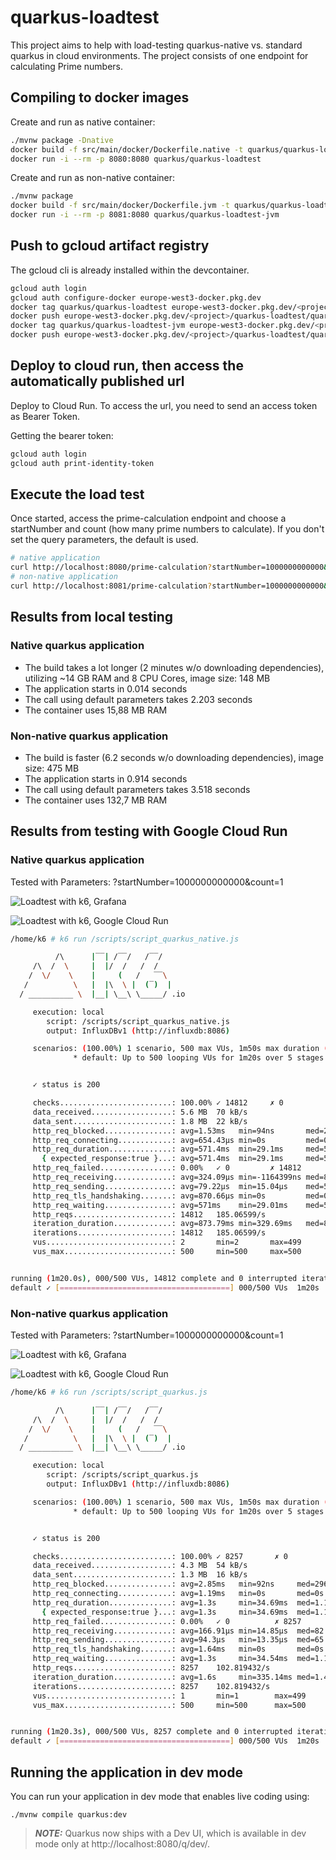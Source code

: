 # quarkus-loadtest

This project aims to help with load-testing quarkus-native vs. standard quarkus in cloud environments. The project consists of one endpoint for calculating Prime numbers.

## Compiling to docker images

Create and run as native container:

```bash
./mvnw package -Dnative
docker build -f src/main/docker/Dockerfile.native -t quarkus/quarkus-loadtest .
docker run -i --rm -p 8080:8080 quarkus/quarkus-loadtest
```

Create and run as non-native container:

```bash
./mvnw package
docker build -f src/main/docker/Dockerfile.jvm -t quarkus/quarkus-loadtest-jvm .
docker run -i --rm -p 8081:8080 quarkus/quarkus-loadtest-jvm
```

## Push to gcloud artifact registry

The gcloud cli is already installed within the devcontainer.

```bash
gcloud auth login
gcloud auth configure-docker europe-west3-docker.pkg.dev
docker tag quarkus/quarkus-loadtest europe-west3-docker.pkg.dev/<project>/quarkus-loadtest/quarkus-loadtest
docker push europe-west3-docker.pkg.dev/<project>/quarkus-loadtest/quarkus-loadtest
docker tag quarkus/quarkus-loadtest-jvm europe-west3-docker.pkg.dev/<project>/quarkus-loadtest/quarkus-loadtest-jvm
docker push europe-west3-docker.pkg.dev/<project>/quarkus-loadtest/quarkus-loadtest-jvm
```

## Deploy to cloud run, then access the automatically published url

Deploy to Cloud Run. To access the url, you need to send an access token as Bearer Token.

Getting the bearer token:

```bash
gcloud auth login
gcloud auth print-identity-token
```

## Execute the load test

Once started, access the prime-calculation endpoint and choose a startNumber and count (how many prime numbers to calculate).
If you don't set the query parameters, the default is used.

```bash
# native application
curl http://localhost:8080/prime-calculation?startNumber=1000000000000&count=1
# non-native application
curl http://localhost:8081/prime-calculation?startNumber=1000000000000&count=1
```

## Results from local testing

### Native quarkus application

* The build takes a lot longer (2 minutes w/o downloading dependencies), utilizing ~14 GB RAM and 8 CPU Cores, image size: 148 MB
* The application starts in 0.014 seconds
* The call using default parameters takes 2.203 seconds
* The container uses 15,88 MB RAM

### Non-native quarkus application

* The build is faster (6.2 seconds w/o downloading dependencies), image size: 475 MB
* The application starts in 0.914 seconds
* The call using default parameters takes 3.518 seconds
* The container uses 132,7 MB RAM

## Results from testing with Google Cloud Run

### Native quarkus application

Tested with Parameters: ?startNumber=1000000000000&count=1

![Loadtest with k6, Grafana](results/grafana-k6-loadtest-native.png)

![Loadtest with k6, Google Cloud Run](results/google-cloud-run-k6-loadtest-native.png)

```bash
/home/k6 # k6 run /scripts/script_quarkus_native.js

          /\      |‾‾| /‾‾/   /‾‾/   
     /\  /  \     |  |/  /   /  /    
    /  \/    \    |     (   /   ‾‾\  
   /          \   |  |\  \ |  (‾)  | 
  / __________ \  |__| \__\ \_____/ .io

     execution: local
        script: /scripts/script_quarkus_native.js
        output: InfluxDBv1 (http://influxdb:8086)

     scenarios: (100.00%) 1 scenario, 500 max VUs, 1m50s max duration (incl. graceful stop):
              * default: Up to 500 looping VUs for 1m20s over 5 stages (gracefulRampDown: 30s, gracefulStop: 30s)


     ✓ status is 200

     checks.........................: 100.00% ✓ 14812     ✗ 0    
     data_received..................: 5.6 MB  70 kB/s
     data_sent......................: 1.8 MB  22 kB/s
     http_req_blocked...............: avg=1.53ms   min=94ns       med=285ns    max=322.35ms p(90)=586ns    p(95)=1.29µs  
     http_req_connecting............: avg=654.43µs min=0s         med=0s       max=100.02ms p(90)=0s       p(95)=0s      
     http_req_duration..............: avg=571.4ms  min=29.1ms     med=509.4ms  max=3.27s    p(90)=1.16s    p(95)=1.34s   
       { expected_response:true }...: avg=571.4ms  min=29.1ms     med=509.4ms  max=3.27s    p(90)=1.16s    p(95)=1.34s   
     http_req_failed................: 0.00%   ✓ 0         ✗ 14812
     http_req_receiving.............: avg=324.09µs min=-1164399ns med=81.5µs   max=30.25ms  p(90)=609.28µs p(95)=1.21ms  
     http_req_sending...............: avg=79.22µs  min=15.04µs    med=55.07µs  max=9.6ms    p(90)=134.98µs p(95)=189.85µs
     http_req_tls_handshaking.......: avg=870.66µs min=0s         med=0s       max=287.58ms p(90)=0s       p(95)=0s      
     http_req_waiting...............: avg=571ms    min=29.01ms    med=508.96ms max=3.27s    p(90)=1.16s    p(95)=1.34s   
     http_reqs......................: 14812   185.06599/s
     iteration_duration.............: avg=873.79ms min=329.69ms   med=811.56ms max=3.57s    p(90)=1.46s    p(95)=1.65s   
     iterations.....................: 14812   185.06599/s
     vus............................: 2       min=2       max=499
     vus_max........................: 500     min=500     max=500


running (1m20.0s), 000/500 VUs, 14812 complete and 0 interrupted iterations
default ✓ [======================================] 000/500 VUs  1m20s
```

### Non-native quarkus application

Tested with Parameters: ?startNumber=1000000000000&count=1

![Loadtest with k6, Grafana](results/grafana-k6-loadtest.png)

![Loadtest with k6, Google Cloud Run](results/google-cloud-run-k6-loadtest.png)

```bash
/home/k6 # k6 run /scripts/script_quarkus.js

          /\      |‾‾| /‾‾/   /‾‾/   
     /\  /  \     |  |/  /   /  /    
    /  \/    \    |     (   /   ‾‾\  
   /          \   |  |\  \ |  (‾)  | 
  / __________ \  |__| \__\ \_____/ .io

     execution: local
        script: /scripts/script_quarkus.js
        output: InfluxDBv1 (http://influxdb:8086)

     scenarios: (100.00%) 1 scenario, 500 max VUs, 1m50s max duration (incl. graceful stop):
              * default: Up to 500 looping VUs for 1m20s over 5 stages (gracefulRampDown: 30s, gracefulStop: 30s)


     ✓ status is 200

     checks.........................: 100.00% ✓ 8257       ✗ 0    
     data_received..................: 4.3 MB  54 kB/s
     data_sent......................: 1.3 MB  16 kB/s
     http_req_blocked...............: avg=2.85ms   min=92ns     med=296ns   max=303.31ms p(90)=878ns    p(95)=37.03ms 
     http_req_connecting............: avg=1.19ms   min=0s       med=0s      max=115.37ms p(90)=0s       p(95)=14.72ms 
     http_req_duration..............: avg=1.3s     min=34.69ms  med=1.1s    max=7.57s    p(90)=2.5s     p(95)=3.6s    
       { expected_response:true }...: avg=1.3s     min=34.69ms  med=1.1s    max=7.57s    p(90)=2.5s     p(95)=3.6s    
     http_req_failed................: 0.00%   ✓ 0          ✗ 8257 
     http_req_receiving.............: avg=166.91µs min=14.85µs  med=82.06µs max=27.1ms   p(90)=196.74µs p(95)=439.33µs
     http_req_sending...............: avg=94.3µs   min=13.35µs  med=65.6µs  max=15.06ms  p(90)=156.37µs p(95)=215.55µs
     http_req_tls_handshaking.......: avg=1.64ms   min=0s       med=0s      max=283.7ms  p(90)=0s       p(95)=21.6ms  
     http_req_waiting...............: avg=1.3s     min=34.54ms  med=1.1s    max=7.57s    p(90)=2.5s     p(95)=3.6s    
     http_reqs......................: 8257    102.819432/s
     iteration_duration.............: avg=1.6s     min=335.14ms med=1.4s    max=7.87s    p(90)=2.81s    p(95)=3.91s   
     iterations.....................: 8257    102.819432/s
     vus............................: 1       min=1        max=499
     vus_max........................: 500     min=500      max=500


running (1m20.3s), 000/500 VUs, 8257 complete and 0 interrupted iterations
default ✓ [======================================] 000/500 VUs  1m20s
```

## Running the application in dev mode

You can run your application in dev mode that enables live coding using:
```shell script
./mvnw compile quarkus:dev
```

> **_NOTE:_**  Quarkus now ships with a Dev UI, which is available in dev mode only at http://localhost:8080/q/dev/.
